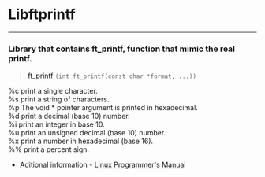 # Libftprintf
---
### Library that contains ft_printf, function that mimic the real printf.

 > [ft_printf](/src/printf.c) `(int	ft_printf(const char *format, ...))`

%c print a single character.<br />
%s print a string of characters.<br />
%p The void * pointer argument is printed in hexadecimal.<br />
%d print a decimal (base 10) number.<br />
%i print an integer in base 10.<br />
%u print an unsigned decimal (base 10) number.<br />
%x print a number in hexadecimal (base 16).<br />
%% print a percent sign.<br />

      
* Aditional information - [Linux Programmer's Manual](https://man7.org/linux/man-pages/man3/printf.3.html) 
